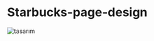 # Starbucks-page-design




![tasarım](https://user-images.githubusercontent.com/97508155/200648527-fdaac68f-1506-436d-af56-993b942b6634.png)
